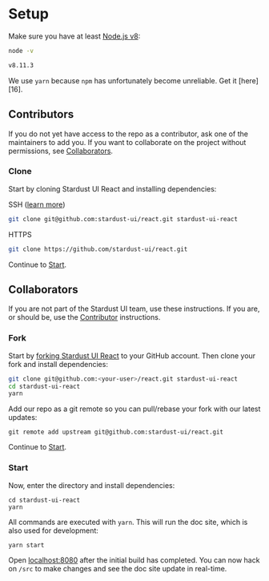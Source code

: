 Setup
=====

<!-- START doctoc generated TOC please keep comment here to allow auto update -->
<!-- DON'T EDIT THIS SECTION, INSTEAD RE-RUN doctoc TO UPDATE -->



<!-- END doctoc generated TOC please keep comment here to allow auto update -->

Make sure you have at least [Node.js v8][1]:

```sh
node -v

v8.11.3
```

We use `yarn` because `npm` has unfortunately become unreliable.  Get it [here][16].

## Contributors

If you do not yet have access to the repo as a contributor, ask one of the maintainers to add you.  If you want to collaborate on the project without permissions, see [Collaborators](#collaborators).

### Clone

Start by cloning Stardust UI React and installing dependencies:

SSH ([learn more](https://help.github.com/articles/connecting-to-github-with-ssh/))

```sh
git clone git@github.com:stardust-ui/react.git stardust-ui-react
```

HTTPS

```sh
git clone https://github.com/stardust-ui/react.git
```

Continue to [Start](#start).

## Collaborators

If you are not part of the Stardust UI team, use these instructions.  If you are, or should be, use the [Contributor](#contributors) instructions.

### Fork

Start by [forking Stardust UI React][2] to your GitHub account.  Then clone your fork and install dependencies:

```sh
git clone git@github.com:<your-user>/react.git stardust-ui-react
cd stardust-ui-react
yarn
```

Add our repo as a git remote so you can pull/rebase your fork with our latest updates:

```
git remote add upstream git@github.com:stardust-ui/react.git
```

Continue to [Start](#start).

### Start

Now, enter the directory and install dependencies:

```
cd stardust-ui-react
yarn
```

All commands are executed with `yarn`.  This will run the doc site, which is also used for development:

```
yarn start
```

Open [localhost:8080](http://localhost:8080) after the initial build has completed.  You can now hack on `/src` to make changes and see the doc site update in real-time.

[1]: https://nodejs.org/
[2]: https://github.com/Semantic-Org/Semantic-UI-React#fork-destination-box
